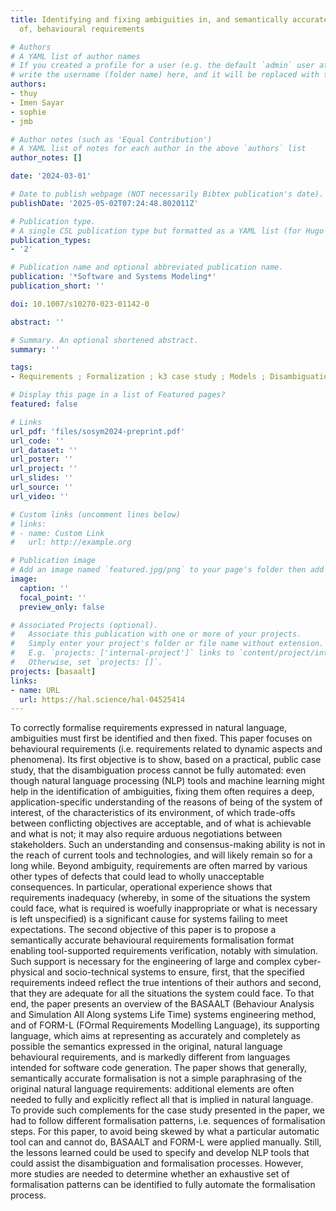 ```yaml
---
title: Identifying and fixing ambiguities in, and semantically accurate formalisation
  of, behavioural requirements

# Authors
# A YAML list of author names
# If you created a profile for a user (e.g. the default `admin` user at `content/authors/admin/`), 
# write the username (folder name) here, and it will be replaced with their full name and linked to their profile.
authors:
- thuy
- Imen Sayar
- sophie
- jmb

# Author notes (such as 'Equal Contribution')
# A YAML list of notes for each author in the above `authors` list
author_notes: []

date: '2024-03-01'

# Date to publish webpage (NOT necessarily Bibtex publication's date).
publishDate: '2025-05-02T07:24:48.802011Z'

# Publication type.
# A single CSL publication type but formatted as a YAML list (for Hugo requirements).
publication_types:
- '2'

# Publication name and optional abbreviated publication name.
publication: '*Software and Systems Modeling*'
publication_short: ''

doi: 10.1007/s10270-023-01142-0

abstract: ''

# Summary. An optional shortened abstract.
summary: ''

tags:
- Requirements ; Formalization ; k3 case study ; Models ; Disambiguation

# Display this page in a list of Featured pages?
featured: false

# Links
url_pdf: 'files/sosym2024-preprint.pdf'
url_code: ''
url_dataset: ''
url_poster: ''
url_project: ''
url_slides: ''
url_source: ''
url_video: ''

# Custom links (uncomment lines below)
# links:
# - name: Custom Link
#   url: http://example.org

# Publication image
# Add an image named `featured.jpg/png` to your page's folder then add a caption below.
image:
  caption: ''
  focal_point: ''
  preview_only: false

# Associated Projects (optional).
#   Associate this publication with one or more of your projects.
#   Simply enter your project's folder or file name without extension.
#   E.g. `projects: ['internal-project']` links to `content/project/internal-project/index.md`.
#   Otherwise, set `projects: []`.
projects: [basaalt]
links:
- name: URL
  url: https://hal.science/hal-04525414
---
```


To correctly formalise requirements expressed in natural language, ambiguities must first be identified and then fixed. This paper focuses on behavioural requirements (i.e. requirements related to dynamic aspects and phenomena). Its first objective is to show, based on a practical, public case study, that the disambiguation process cannot be fully automated: even though natural language processing (NLP) tools and machine learning might help in the identification of ambiguities, fixing them often requires a deep, application-specific understanding of the reasons of being of the system of interest, of the characteristics of its environment, of which trade-offs between conflicting objectives are acceptable, and of what is achievable and what is not; it may also require arduous negotiations between stakeholders. Such an understanding and consensus-making ability is not in the reach of current tools and technologies, and will likely remain so for a long while. Beyond ambiguity, requirements are often marred by various other types of defects that could lead to wholly unacceptable consequences. In particular, operational experience shows that requirements inadequacy (whereby, in some of the situations the system could face, what is required is woefully inappropriate or what is necessary is left unspecified) is a significant cause for systems failing to meet expectations. The second objective of this paper is to propose a semantically accurate behavioural requirements formalisation format enabling tool-supported requirements verification, notably with simulation. Such support is necessary for the engineering of large and complex cyber-physical and socio-technical systems to ensure, first, that the specified requirements indeed reflect the true intentions of their authors and second, that they are adequate for all the situations the system could face. To that end, the paper presents an overview of the BASAALT (Behaviour Analysis and Simulation All Along systems Life Time) systems engineering method, and of FORM-L (FOrmal Requirements Modelling Language), its supporting language, which aims at representing as accurately and completely as possible the semantics expressed in the original, natural language behavioural requirements, and is markedly different from languages intended for software code generation. The paper shows that generally, semantically accurate formalisation is not a simple paraphrasing of the original natural language requirements: additional elements are often needed to fully and explicitly reflect all that is implied in natural language. To provide such complements for the case study presented in the paper, we had to follow different formalisation patterns, i.e. sequences of formalisation steps. For this paper, to avoid being skewed by what a particular automatic tool can and cannot do, BASAALT and FORM-L were applied manually. Still, the lessons learned could be used to specify and develop NLP tools that could assist the disambiguation and formalisation processes. However, more studies are needed to determine whether an exhaustive set of formalisation patterns can be identified to fully automate the formalisation process.